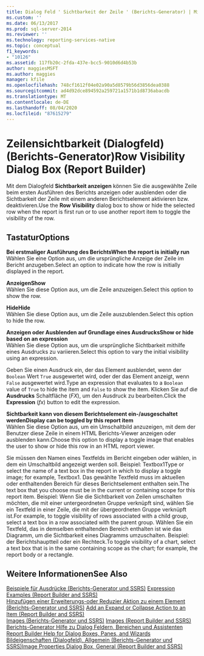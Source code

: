 ```yaml
---
title: Dialog Feld ' Sichtbarkeit der Zeile ' (Berichts-Generator) | Microsoft-Dokumentation
ms.custom: ''
ms.date: 06/13/2017
ms.prod: sql-server-2014
ms.reviewer: ''
ms.technology: reporting-services-native
ms.topic: conceptual
f1_keywords:
- "10126"
ms.assetid: 117fb20c-2fda-437e-bcc5-9010d6d4b53b
author: maggiesMSFT
ms.author: maggies
manager: kfile
ms.openlocfilehash: 748cf1612f04e02a90a5d8579b56d3856dea0388
ms.sourcegitcommit: ad4d92dce894592a259721a1571b1d8736abacdb
ms.translationtype: MT
ms.contentlocale: de-DE
ms.lasthandoff: 08/04/2020
ms.locfileid: "87615279"
---
```

# <a name="row-visibility-dialog-box-report-builder"></a><span data-ttu-id="8d0d7-102">Zeilensichtbarkeit (Dialogfeld) (Berichts-Generator)</span><span class="sxs-lookup"><span data-stu-id="8d0d7-102">Row Visibility Dialog Box (Report Builder)</span></span>
  <span data-ttu-id="8d0d7-103">Mit dem Dialogfeld **Sichtbarkeit anzeigen** können Sie die ausgewählte Zeile beim ersten Ausführen des Berichts anzeigen oder ausblenden oder die Sichtbarkeit der Zeile mit einem anderen Berichtselement aktivieren bzw. deaktivieren.</span><span class="sxs-lookup"><span data-stu-id="8d0d7-103">Use the **Row Visibility** dialog box to show or hide the selected row when the report is first run or to use another report item to toggle the visibility of the row.</span></span>  
  
## <a name="options"></a><span data-ttu-id="8d0d7-104">Tastatur</span><span class="sxs-lookup"><span data-stu-id="8d0d7-104">Options</span></span>  
 <span data-ttu-id="8d0d7-105">**Bei erstmaliger Ausführung des Berichts**</span><span class="sxs-lookup"><span data-stu-id="8d0d7-105">**When the report is initially run**</span></span>  
 <span data-ttu-id="8d0d7-106">Wählen Sie eine Option aus, um die ursprüngliche Anzeige der Zeile im Bericht anzugeben.</span><span class="sxs-lookup"><span data-stu-id="8d0d7-106">Select an option to indicate how the row is initially displayed in the report.</span></span>  
  
 <span data-ttu-id="8d0d7-107">**Anzeigen**</span><span class="sxs-lookup"><span data-stu-id="8d0d7-107">**Show**</span></span>  
 <span data-ttu-id="8d0d7-108">Wählen Sie diese Option aus, um die Zeile anzuzeigen.</span><span class="sxs-lookup"><span data-stu-id="8d0d7-108">Select this option to show the row.</span></span>  
  
 <span data-ttu-id="8d0d7-109">**Hide**</span><span class="sxs-lookup"><span data-stu-id="8d0d7-109">**Hide**</span></span>  
 <span data-ttu-id="8d0d7-110">Wählen Sie diese Option aus, um die Zeile auszublenden.</span><span class="sxs-lookup"><span data-stu-id="8d0d7-110">Select this option to hide the row.</span></span>  
  
 <span data-ttu-id="8d0d7-111">**Anzeigen oder Ausblenden auf Grundlage eines Ausdrucks**</span><span class="sxs-lookup"><span data-stu-id="8d0d7-111">**Show or hide based on an expression**</span></span>  
 <span data-ttu-id="8d0d7-112">Wählen Sie diese Option aus, um die ursprüngliche Sichtbarkeit mithilfe eines Ausdrucks zu variieren.</span><span class="sxs-lookup"><span data-stu-id="8d0d7-112">Select this option to vary the initial visibility using an expression.</span></span>  
  
 <span data-ttu-id="8d0d7-113">Geben Sie einen Ausdruck ein, der das Element ausblendet, wenn der `Boolean` Wert `True` ausgewertet wird, oder der das Element anzeigt, wenn `False` ausgewertet wird.</span><span class="sxs-lookup"><span data-stu-id="8d0d7-113">Type an expression that evaluates to a `Boolean` value of `True` to hide the item and `False` to show the item.</span></span> <span data-ttu-id="8d0d7-114">Klicken Sie auf die **Ausdrucks** Schaltfläche (*FX*), um den Ausdruck zu bearbeiten.</span><span class="sxs-lookup"><span data-stu-id="8d0d7-114">Click the **Expression** (*fx*) button to edit the expression.</span></span>  
  
 <span data-ttu-id="8d0d7-115">**Sichtbarkeit kann von diesem Berichtselement ein-/ausgeschaltet werden**</span><span class="sxs-lookup"><span data-stu-id="8d0d7-115">**Display can be toggled by this report item**</span></span>  
 <span data-ttu-id="8d0d7-116">Wählen Sie diese Option aus, um ein Umschaltbild anzuzeigen, mit dem der Benutzer diese Zeile in einem HTML Berichts-Viewer anzeigen oder ausblenden kann.</span><span class="sxs-lookup"><span data-stu-id="8d0d7-116">Choose this option to display a toggle image that enables the user to show or hide this row in an HTML report viewer.</span></span>  
  
 <span data-ttu-id="8d0d7-117">Sie müssen den Namen eines Textfelds im Bericht eingeben oder wählen, in dem ein Umschaltbild angezeigt werden soll. Beispiel: Textbox1</span><span class="sxs-lookup"><span data-stu-id="8d0d7-117">Type or select the name of a text box in the report in which to display a toggle image; for example, Textbox1.</span></span> <span data-ttu-id="8d0d7-118">Das gewählte Textfeld muss im aktuellen oder enthaltenden Bereich für dieses Berichtselement enthalten sein.</span><span class="sxs-lookup"><span data-stu-id="8d0d7-118">The text box that you choose must be in the current or containing scope for this report item.</span></span> <span data-ttu-id="8d0d7-119">Beispiel: Wenn Sie die Sichtbarkeit von Zeilen umschalten möchten, die mit einer untergeordneten Gruppe verknüpft sind, wählen Sie ein Textfeld in einer Zeile, die mit der übergeordneten Gruppe verknüpft ist.</span><span class="sxs-lookup"><span data-stu-id="8d0d7-119">For example, to toggle visibility of rows associated with a child group, select a text box in a row associated with the parent group.</span></span> <span data-ttu-id="8d0d7-120">Wählen Sie ein Textfeld, das in demselben enthaltenden Bereich enthalten ist wie das Diagramm, um die Sichtbarkeit eines Diagramms umzuschalten. Beispiel: der Berichtshauptteil oder ein Rechteck.</span><span class="sxs-lookup"><span data-stu-id="8d0d7-120">To toggle visibility of a chart, select a text box that is in the same containing scope as the chart; for example, the report body or a rectangle.</span></span>  
  
## <a name="see-also"></a><span data-ttu-id="8d0d7-121">Weitere Informationen</span><span class="sxs-lookup"><span data-stu-id="8d0d7-121">See Also</span></span>  
 <span data-ttu-id="8d0d7-122">[Beispiele für Ausdrücke &#40;Berichts-Generator und SSRS&#41;](report-design/expression-examples-report-builder-and-ssrs.md) </span><span class="sxs-lookup"><span data-stu-id="8d0d7-122">[Expression Examples &#40;Report Builder and SSRS&#41;](report-design/expression-examples-report-builder-and-ssrs.md) </span></span>  
 <span data-ttu-id="8d0d7-123">[Hinzufügen einer Erweiterungs-oder Reduzier Aktion zu einem Element &#40;Berichts-Generator und SSRS&#41;](report-design/add-an-expand-or-collapse-action-to-an-item-report-builder-and-ssrs.md) </span><span class="sxs-lookup"><span data-stu-id="8d0d7-123">[Add an Expand or Collapse Action to an Item &#40;Report Builder and SSRS&#41;](report-design/add-an-expand-or-collapse-action-to-an-item-report-builder-and-ssrs.md) </span></span>  
 <span data-ttu-id="8d0d7-124">[Images &#40;Berichts-Generator und SSRS&#41;](report-design/images-report-builder-and-ssrs.md) </span><span class="sxs-lookup"><span data-stu-id="8d0d7-124">[Images &#40;Report Builder and SSRS&#41;](report-design/images-report-builder-and-ssrs.md) </span></span>  
 <span data-ttu-id="8d0d7-125">[Berichts-Generator Hilfe zu Dialog Feldern, Bereichen und Assistenten](../../2014/reporting-services/report-builder-help-for-dialog-boxes-panes-and-wizards.md) </span><span class="sxs-lookup"><span data-stu-id="8d0d7-125">[Report Builder Help for Dialog Boxes, Panes, and Wizards](../../2014/reporting-services/report-builder-help-for-dialog-boxes-panes-and-wizards.md) </span></span>  
 [<span data-ttu-id="8d0d7-126">Bildeigenschaften (Dialogfeld), Allgemein (Berichts-Generator und SSRS)</span><span class="sxs-lookup"><span data-stu-id="8d0d7-126">Image Properties Dialog Box, General &#40;Report Builder and SSRS&#41;</span></span>](../../2014/reporting-services/image-properties-dialog-box-general-report-builder-and-ssrs.md)  
  
  
